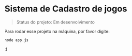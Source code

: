 <h1>Sistema de Cadastro de jogos</h1>

>Status do projeto: Em desenvolvimento

Para rodar esse projeto na máquina, por favor digite:

```
node app.js
```
:)